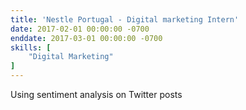 ```yaml
---
title: 'Nestle Portugal - Digital marketing Intern'
date: 2017-02-01 00:00:00 -0700
enddate: 2017-03-01 00:00:00 -0700
skills: [
    "Digital Marketing"
]
---
```


Using sentiment analysis on Twitter posts